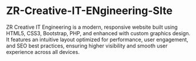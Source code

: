# ZR-Creative-IT-ENgineering-SIte
ZR Creative IT Engineering is a modern, responsive website built using HTML5, CSS3, Bootstrap, PHP, and enhanced with custom graphics design. It features an intuitive layout optimized for performance, user engagement, and SEO best practices, ensuring higher visibility and smooth user experience across all devices. 
